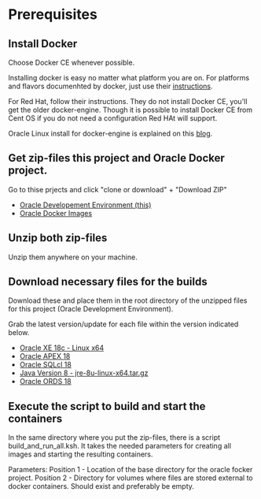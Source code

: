 # Prerequisites

## Install Docker

Choose Docker CE whenever possible.

Installing docker is easy no matter what platform you are on. For platforms and flavors documenhted by docker, just use their [instructions](https://docs.docker.com/install/).

For Red Hat, follow their instructions. They do not install Docker CE, you'll get the older docker-engine. Though it is possible to install Docker CE from Cent OS if you do not need a configuration Red HAt will support.

Oracle Linux install for docker-engine is explained on this [blog](https://blogs.oracle.com/virtualization/install-docker-on-oracle-linux-7-v2).

## Get zip-files this project and Oracle Docker project.

Go to thise prjects and click "clone or download" + "Download ZIP"
- [Oracle Developement Environment (this)](https://github.com/mathiasmag/Oracle-Dev-Env-Docker)
- [Oracle Docker Images](https://github.com/mathiasmag/Oracle-Dev-Env-Docker)

## Unzip both zip-files

Unzip them anywhere on your machine.

## Download necessary files for the builds

Download these and place them in the root directory of the unzipped files for this project (Oracle Development Environment).

Grab the latest version/update for each file within the version indicated below.

- [Oracle XE 18c - Linux x64](https://www.oracle.com/technetwork/database/database-technologies/express-edition/downloads/index.html)
- [Oracle APEX 18](https://www.oracle.com/technetwork/developer-tools/apex/downloads/index.html)
- [Oracle SQLcl 18](https://www.oracle.com/technetwork/developer-tools/sqlcl/downloads/index.html)
- [Java Version 8 - jre-8u<nnn>-linux-x64.tar.gz](https://www.oracle.com/technetwork/java/javase/downloads/jre8-downloads-2133155.html)
- [Oracle ORDS 18](https://www.oracle.com/technetwork/developer-tools/rest-data-services/downloads/index.html)

## Execute the script to build and start the containers

In the same directory where you put the zip-files, there is a script build_and_run_all.ksh. It takes the needed parameters for creating all images and starting the resulting containers.

Parameters:
Position 1 - Location of the base directory for the oracle focker project.
Position 2 - Directory for volumes where files are stored external to docker containers. Should exist and preferably be empty.
